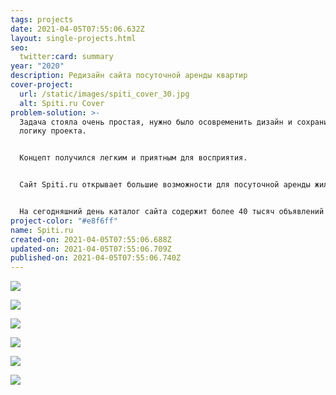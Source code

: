 ```yaml
---
tags: projects
date: 2021-04-05T07:55:06.632Z
layout: single-projects.html
seo:
  twitter:card: summary
year: "2020"
description: Редизайн сайта посуточной аренды квартир
cover-project:
  url: /static/images/spiti_cover_30.jpg
  alt: Spiti.ru Cover
problem-solution: >-
  Задача стояла очень простая, нужно было осовременить дизайн и сохранить общую
  логику проекта.


  Концепт получился легким и приятным для восприятия. 


  Сайт Spiti.ru открывает большие возможности для посуточной аренды жилья в России и других странах. 


  На сегодняшний день каталог сайта содержит более 40 тысяч объявлений от арендодателей.
project-color: "#e8f6ff"
name: Spiti.ru
created-on: 2021-04-05T07:55:06.688Z
updated-on: 2021-04-05T07:55:06.709Z
published-on: 2021-04-05T07:55:06.740Z
---
```

![](/static/images/spiti_project_01.jpg)

![](/static/images/spiti_project_02.jpg)

![](/static/images/spiti_project_03.jpg)

![](/static/images/spiti_project_04.jpg)

![](/static/images/spiti_project_05.jpg)

![](/static/images/spiti_project_06.jpg)